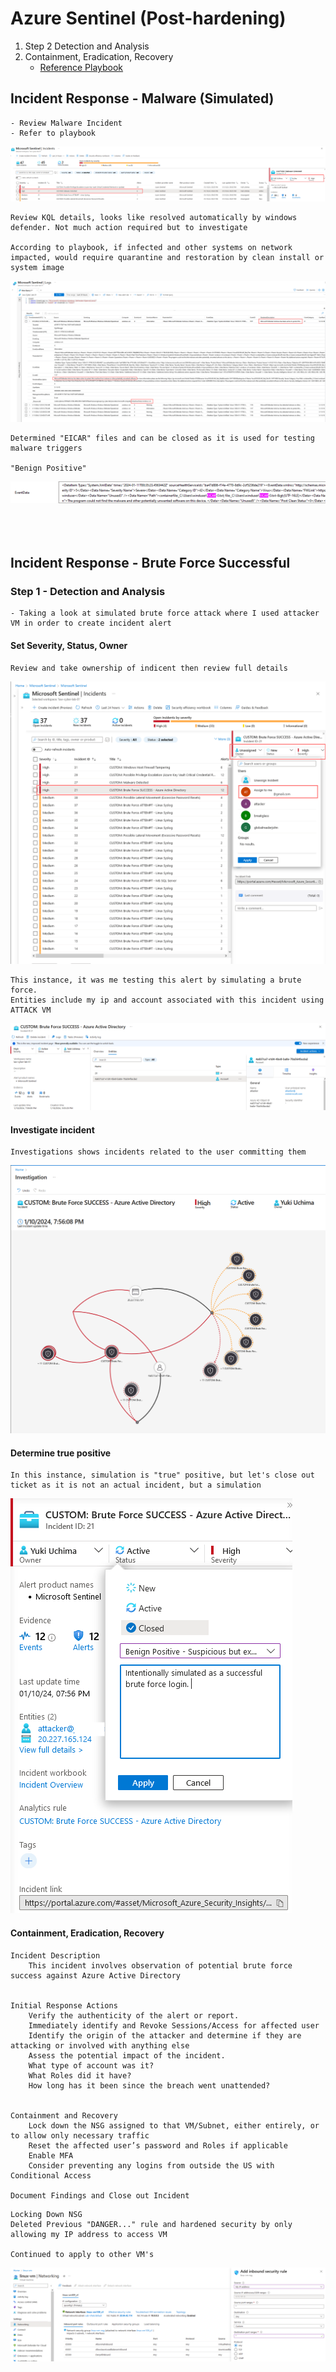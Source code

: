 <link href="./style.css" rel="stylesheet"></link>

# Azure Sentinel (Post-hardening)

1. Step 2 Detection and Analysis
2. Containment, Eradication, Recovery
   - [Reference Playbook](./assets/data/Incident%20Management%20Playbook.pdf)

## Incident Response - Malware (Simulated)

    - Review Malware Incident
    - Refer to playbook

<img src="./assets/img/hardeningMW1.png"/>

    Review KQL details, looks like resolved automatically by windows defender. Not much action required but to investigate

    According to playbook, if infected and other systems on network impacted, would require quarantine and restoration by clean install or system image

<img src="./assets/img/hardeningMW.png"/>

    Determined "EICAR" files and can be closed as it is used for testing malware triggers

    "Benign Positive"

<img src="./assets/img/hardeningMW2.png"/>

<br>
<br>
<br>
<br>

## Incident Response - Brute Force Successful

### Step 1 - Detection and Analysis

    - Taking a look at simulated brute force attack where I used attacker VM in order to create incident alert

#### Set Severity, Status, Owner

    Review and take ownership of indicent then review full details

<img src="./assets/img/hardening1.png"/>

    This instance, it was me testing this alert by simulating a brute force.
    Entities include my ip and account associated with this incident using ATTACK VM

<img src="./assets/img/hardening2.png"/>

#### Investigate incident

    Investigations shows incidents related to the user committing them

<img src="./assets/img/hardening3.png"/>

#### Determine true positive

    In this instance, simulation is "true" positive, but let's close out ticket as it is not an actual incident, but a simulation

<img src="./assets/img/hardening4.png"/>

#### Containment, Eradication, Recovery

```
Incident Description
    This incident involves observation of potential brute force success against Azure Active Directory


Initial Response Actions
    Verify the authenticity of the alert or report.
    Immediately identify and Revoke Sessions/Access for affected user
    Identify the origin of the attacker and determine if they are attacking or involved with anything else
    Assess the potential impact of the incident.
    What type of account was it?
    What Roles did it have?
    How long has it been since the breach went unattended?


Containment and Recovery
    Lock down the NSG assigned to that VM/Subnet, either entirely, or to allow only necessary traffic
    Reset the affected user’s password and Roles if applicable
    Enable MFA
    Consider preventing any logins from outside the US with Conditional Access

Document Findings and Close out Incident

```

    Locking Down NSG
    Deleted Previous "DANGER..." rule and hardened security by only allowing my IP address to access VM

    Continued to apply to other VM's

<img src="./assets/img/hardeningWindowsVM.png"/>
